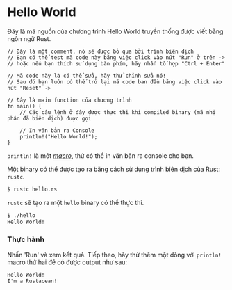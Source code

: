 # Hello World

Đây là mã nguồn của chương trình Hello World truyền thống được viết bằng ngôn ngữ Rust.

```rust,editable
// Đây là một comment, nó sẽ được bỏ qua bởi trình biên dịch
// Bạn có thể test mã code này bằng việc click vào nút "Run" ở trên -> 
// hoặc nếu bạn thích sử dụng bàn phím, hãy nhấn tổ hợp "Ctrl + Enter" 

// Mã code này là có thể sửa, hãy thử chỉnh sửa nó!
// Sau đó bạn luôn có thể trở lại mã code ban đầu bằng việc click vào nút "Reset" -> 

// Đây là main function của chương trình
fn main() {
    // Các câu lệnh ở đây được thực thi khi compiled binary (mã nhị phân đã biên dịch) được gọi

    // In văn bản ra Console
    println!("Hello World!");
}
```

`println!` là một [*macro*][macros], thứ có thể in văn bản ra
console cho bạn.

Một binary có thể được tạo ra bằng cách sử dụng trình biên dịch của Rust: `rustc`.

```bash
$ rustc hello.rs
```

`rustc` sẽ tạo ra một `hello` binary có thể thực thi.

```bash
$ ./hello
Hello World!
```

### Thực hành

Nhấn 'Run' và xem kết quả. Tiếp theo, hãy thử thêm một dòng với 
`println!` macro thứ hai để có được output như sau:

```text
Hello World!
I'm a Rustacean!
```

[macros]: macros.md